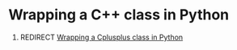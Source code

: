 # Wrapping a C++ class in Python

1.  REDIRECT [Wrapping a Cplusplus class in Python](Wrapping_a_Cplusplus_class_in_Python.md)

